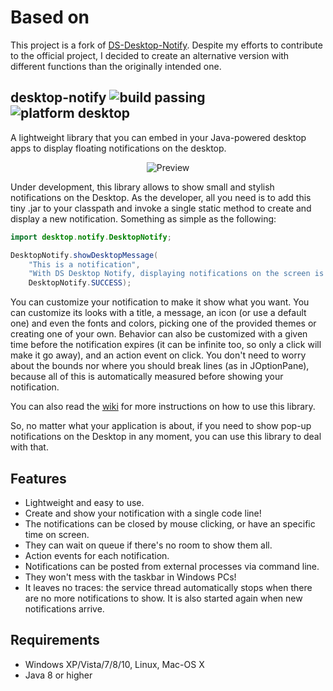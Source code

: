 # Based on
This project is a fork of [DS-Desktop-Notify](https://github.com/DragShot/DS-Desktop-Notify). Despite my efforts to contribute to the official project, I decided to create an alternative version with different functions than the originally intended one.

## desktop-notify ![build passing](http://img.shields.io/badge/build-passing-green.png) ![platform desktop](http://img.shields.io/badge/platform-desktop-orange.png)
A lightweight library that you can embed in your Java-powered desktop apps to display floating notifications on the desktop.

<p align="center">
  <img src="http://dragshot.webcindario.com/software/img/showcase/desktopnotify.png" alt="Preview"/>
</p>

Under development, this library allows to show small and stylish notifications on the Desktop. As the developer, all you need is to add this tiny .jar to your classpath and invoke a single static method to create and display a new notification. Something as simple as the following:

```java
import desktop.notify.DesktopNotify;

DesktopNotify.showDesktopMessage(
    "This is a notification",
    "With DS Desktop Notify, displaying notifications on the screen is quick and easy!",
    DesktopNotify.SUCCESS);
```

You can customize your notification to make it show what you want. You can customize its looks with a title, a message, an icon (or use a default one) and even the fonts and colors, picking one of the provided themes or creating one of your own. Behavior can also be customized with a given time before the notification expires (it can be infinite too, so only a click will make it go away), and an action event on click. You don't need to worry about the bounds nor where you should break lines (as in JOptionPane), because all of this is automatically measured before showing your notification.

You can also read the [wiki](https://github.com/DragShot/DS-Desktop-Notify/wiki) for more instructions on how to use this library.

So, no matter what your application is about, if you need to show pop-up notifications on the Desktop in any moment, you can use this library to deal with that.

## Features
- Lightweight and easy to use.
- Create and show your notification with a single code line!
- The notifications can be closed by mouse clicking, or have an specific time on screen.
- They can wait on queue if there's no room to show them all.
- Action events for each notification.
- Notifications can be posted from external processes via command line.
- They won't mess with the taskbar in Windows PCs!
- It leaves no traces: the service thread automatically stops when there are no more notifications to show. It is also started again when new notifications arrive.

## Requirements
- Windows XP/Vista/7/8/10, Linux, Mac-OS X
- Java 8 or higher
